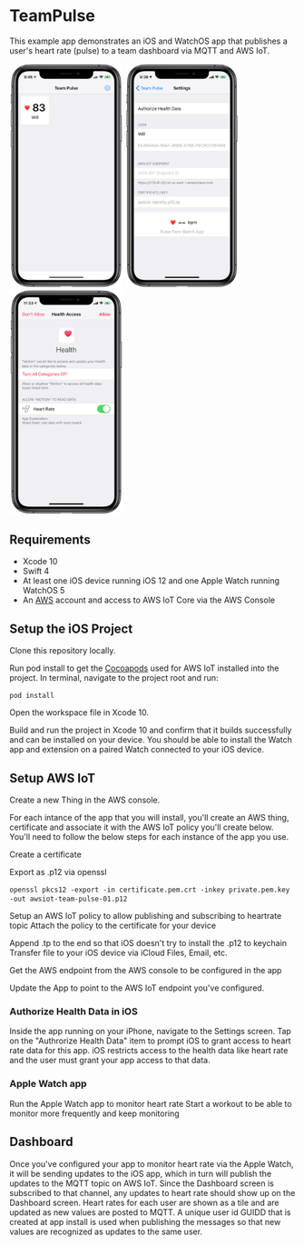 # TeamPulse
This example app demonstrates an iOS and WatchOS app that publishes a user's heart rate (pulse) to a team dashboard via MQTT and AWS IoT.

<img width="200px" src="Images/team-pulse-dashboard-screen-shot.PNG">
<img width="200px" src="Images/team-pulse-settings-screen-shot.PNG">
<img width="200px" src="Images/team-pulse-health-screen-shot.PNG">

## Requirements
* Xcode 10
* Swift 4
* At least one iOS device running iOS 12 and one Apple Watch running WatchOS 5
* An [AWS](http://aws.amazon.com) account and access to AWS IoT Core via the AWS Console

## Setup the iOS Project
Clone this repository locally.

Run pod install to get the [Cocoapods](http://www.cocoapods.org) used for AWS IoT installed into the project.  In terminal, navigate to the project root and run:
```
pod install
```

Open the workspace file in Xcode 10.

Build and run the project in Xcode 10 and confirm that it builds successfully and can be installed on your device.  You should be able to install the Watch app and extension on a paired Watch connected to your iOS device.

## Setup AWS IoT
Create a new Thing in the AWS console. 

For each intance of the app that you will install, you'll create an AWS thing, certificate and associate it with the AWS IoT policy you'll create below.  You'll need to follow the below steps for each instance of the app you use.

Create a certificate

Export as .p12 via openssl

```
openssl pkcs12 -export -in certificate.pem.crt -inkey private.pem.key -out awsiot-team-pulse-01.p12
```

Setup an AWS IoT policy to allow publishing and subscribing to heartrate topic
Attach the policy to the certificate for your device


Append .tp to the end so that iOS doesn't try to install the .p12 to keychain
Transfer file to your iOS device via iCloud Files, Email, etc.

Get the AWS endpoint from the AWS console to be configured in the app

Update the App to point to the AWS IoT endpoint you've configured.

### Authorize Health Data in iOS

Inside the app running on your iPhone, navigate to the Settings screen.  Tap on the "Authrorize Health Data" item to prompt iOS to grant access to heart rate data for this app.  iOS restricts access to the health data like heart rate and the user must grant your app access to that data.

### Apple Watch app
Run the Apple Watch app to monitor heart rate
Start a workout to be able to monitor more frequently and keep monitoring

## Dashboard

Once you've configured your app to monitor heart rate via the Apple Watch, it will be sending updates to the iOS app, which in turn will publish the updates to the MQTT topic on AWS IoT.  Since the Dashboard screen is subscribed to that channel, any updates to heart rate should show up on the Dashboard screen.  Heart rates for each user are shown as a tile and are updated as new values are posted to MQTT.  A unique user id GUIDD that is created at app install is used when publishing the messages so that new values are recognized as updates to the same user.
